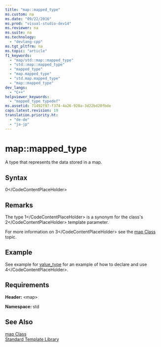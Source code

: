 ```yaml
---
title: "map::mapped_type"
ms.custom: na
ms.date: "09/22/2016"
ms.prod: "visual-studio-dev14"
ms.reviewer: na
ms.suite: na
ms.technology: 
  - "devlang-cpp"
ms.tgt_pltfrm: na
ms.topic: "article"
f1_keywords: 
  - "map/std::map::mapped_type"
  - "std::map::mapped_type"
  - "mapped_type"
  - "map.mapped_type"
  - "std.map.mapped_type"
  - "map::mapped_type"
dev_langs: 
  - "C++"
helpviewer_keywords: 
  - "mapped_type typedef"
ms.assetid: 71492f97-f374-4a26-920a-3d22bd20fbde
caps.latest.revision: 19
translation.priority.ht: 
  - "de-de"
  - "ja-jp"
---
```

# map::mapped_type
A type that represents the data stored in a map.  
  
## Syntax  
  
<CodeContentPlaceHolder>0\</CodeContentPlaceHolder>  
## Remarks  
 The type <CodeContentPlaceHolder>1\</CodeContentPlaceHolder> is a synonym for the class's <CodeContentPlaceHolder>2\</CodeContentPlaceHolder> template parameter.  
  
 For more information on <CodeContentPlaceHolder>3\</CodeContentPlaceHolder> see the [map Class](../vs140/map-class.md) topic.  
  
## Example  
 See example for [value_type](../vs140/map--value_type.md) for an example of how to declare and use <CodeContentPlaceHolder>4\</CodeContentPlaceHolder>.  
  
## Requirements  
 **Header:** \<map>  
  
 **Namespace:** std  
  
## See Also  
 [map Class](../vs140/map-class.md)   
 [Standard Template Library](../vs140/standard-template-library.md)